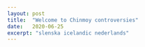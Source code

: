 ```yaml
---
layout: post
title:  "Welcome to Chinmoy controversies"
date:   2020-06-25
excerpt: "slenska icelandic nederlands"
---
```

